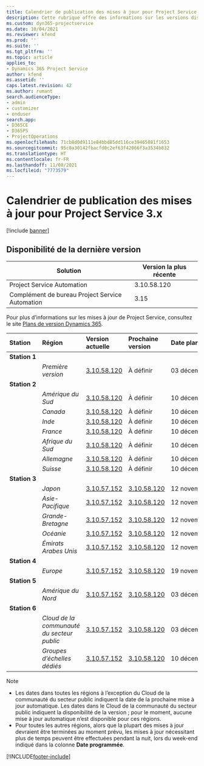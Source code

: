 ```yaml
---
title: Calendrier de publication des mises à jour pour Project Service 3.x
description: Cette rubrique offre des informations sur les versions disponibles et à venir de Dynamics 365 Project Service Automation.
ms.custom: dyn365-projectservice
ms.date: 10/04/2021
ms.reviewer: kfend
ms.prod: ''
ms.suite: ''
ms.tgt_pltfrm: ''
ms.topic: article
applies_to:
- Dynamics 365 Project Service
author: kfend
ms.assetid: ''
caps.latest.revision: 42
ms.author: rumant
search.audienceType:
- admin
- customizer
- enduser
search.app:
- D365CE
- D365PS
- ProjectOperations
ms.openlocfilehash: 71cb8d0d9111e84bbd85dd116ce39465081f1653
ms.sourcegitcommit: 95c0a30142fbacfd0c2ef63f42066f3a3534b832
ms.translationtype: HT
ms.contentlocale: fr-FR
ms.lasthandoff: 11/08/2021
ms.locfileid: "7773579"
---
```

# <a name="update-release-schedule-for-project-service-3x"></a>Calendrier de publication des mises à jour pour Project Service 3.x

[!include [banner](../includes/psa-now-project-operations.md)]

## <a name="latest-version-availability"></a>Disponibilité de la dernière version

| Solution  | Version la plus récente |
|-------|----|
| Project Service Automation    | 3.10.58.120 |
| Complément de bureau Project Service Automation                | 3.15          |

Pour plus d’informations sur les mises à jour de Project Service, consultez le site [Plans de version Dynamics 365](/dynamics365/release-plans/). 

| Station  | Région | Version actuelle | Prochaine version |  Date planifiée
| :---   | :---   | :---   | :---   |:---   |         
|<strong>Station 1</strong> | |  |  | |
| | <i>Première version</i> | [3.10.58.120](whats-new-ur-37.md) | À définir | 03 décembre 2021
|<strong>Station 2</strong> | |  |  | |
| | <i>Amérique du Sud</i> | [3.10.58.120](whats-new-ur-37.md) | À définir | 10 décembre 2021
| | <i>Canada</i> | [3.10.58.120](whats-new-ur-37.md) | À définir | 10 décembre 2021
| | <i>Inde</i> | [3.10.58.120](whats-new-ur-37.md) | À définir | 10 décembre 2021
| | <i>France</i> | [3.10.58.120](whats-new-ur-37.md) | À définir | 10 décembre 2021
| | <i>Afrique du Sud</i> | [3.10.58.120](whats-new-ur-37.md) | À définir | 10 décembre 2021
| | <i>Allemagne</i> | [3.10.58.120](whats-new-ur-37.md) | À définir | 10 décembre 2021
| | <i>Suisse</i> | [3.10.58.120](whats-new-ur-37.md) | À définir | 10 décembre 2021
|<strong>Station 3</strong> | |  |  | |
| | <i>Japon</i> | [3.10.57.152](whats-new-ur-36.md) | [3.10.58.120](whats-new-ur-37.md) | 12 novembre 2021
| | <i>Asie-Pacifique</i> | [3.10.57.152](whats-new-ur-36.md) | [3.10.58.120](whats-new-ur-37.md) | 12 novembre 2021
| | <i>Grande-Bretagne</i> | [3.10.57.152](whats-new-ur-36.md) | [3.10.58.120](whats-new-ur-37.md) | 12 novembre 2021
| | <i>Océanie</i> | [3.10.57.152](whats-new-ur-36.md) | [3.10.58.120](whats-new-ur-37.md) | 12 novembre 2021
| | <i>Émirats Arabes Unis</i> | [3.10.57.152](whats-new-ur-36.md) | [3.10.58.120](whats-new-ur-37.md) | 12 novembre 2021
|<strong>Station 4</strong> | |  |  | |
| | <i>Europe</i> | [3.10.57.152](whats-new-ur-36.md) | [3.10.58.120](whats-new-ur-37.md) | 19 novembre 2021
|<strong>Station 5</strong> | |  |  | |
| | <i>Amérique du Nord</i> | [3.10.57.152](whats-new-ur-36.md) | [3.10.58.120](whats-new-ur-37.md) | 03 décembre 2021
|<strong>Station 6</strong> | |  |  | |
| | <i>Cloud de la communauté du secteur public</i> | [3.10.57.152](whats-new-ur-36.md) | [3.10.58.120](whats-new-ur-37.md) | 03 décembre 2021
| | <i>Groupes d’échelles dédiés</i> | [3.10.57.152](whats-new-ur-36.md) | [3.10.58.120](whats-new-ur-37.md) | 10 décembre 2021



>[!Note]
> - Les dates dans toutes les régions à l’exception du Cloud de la communauté du secteur public indiquent la date de la prochaine mise à jour automatique. Les dates dans le Cloud de la communauté du secteur public indiquent la disponibilité de la version ; pour le moment, aucune mise à jour automatique n’est disponible pour ces régions.
> - Pour toutes les autres régions, alors que la plupart des mises à jour devraient être terminées au moment prévu, les mises à jour nécessitant plus de temps peuvent être effectuées pendant la nuit, lors du week-end indiqué dans la colonne **Date programmée**.


[!INCLUDE[footer-include](../includes/footer-banner.md)]
